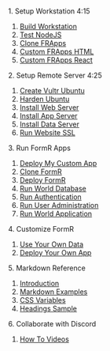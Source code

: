 <br/>

<h>1. Setup Workstation 4:15</h>

1. [Build Workstation ](/Setup/fr0101_Setup-Developer-Workstation.md)
2. [Test NodeJS ](/Setup/fr0102_Test-Node.md)
3. [Clone FRApps ](/Setup/fr0103_Clone-FR-Apps.md)
4. [Custom FRApps HTML ](/Setup/fr0104_Custom-FR-Apps-HTML.md)
5. [Custom FRApps React ](/Setup/fr0105_Custom-FR-Apps-React.md)

<h>2. Setup Remote Server 4:25</h>

1.  [Create Vultr Ubuntu ](/Setup/fr0301_Setup-Vultr-Ubuntu.md)
2.  [Harden Ubuntu ](/Setup/fr0302_Setup-Hardening-Ubuntu.md)
3.  [Install Web Server ](/Setup/fr0303_Setup-Web-Server-Ubuntu.md)
4.  [Install App Server ](/Setup/fr0304_Setup-App-Server-Ubuntu.md)
5.  [Install Data Server ](/Setup/fr0305_Setup-Data-Server-Ubuntu.md)
6.  [Run Website SSL ](/Setup/fr0306_Setup-Website-SSL-Ubuntu.md)

<h>3. Run FormR Apps</h>

1.  [Deploy My Custom App ](/FormR/fr0401_Deploy-My-Custom-App.md)
2.  [Clone FormR ](/FormR/fr0401_Clone-FormR.md)
3.  [Deploy FormR ](/FormR/fr0401_Deploy-FormR.md)
4.  [Run World Database ](/FormR/fr0401_World-Database.md)
5.  [Run Authentication ](/FormR/fr0402_Authentication.md)
6.  [Run User Administration ](/FormR/fr0403_User-Administration.md)
7.  [Run World Application ](/FormR/fr0404_World-Application.md)

<h>4. Customize FormR</h>

1.  [Use Your Own Data ](/FormR/fr0501_Use-Your_Qwn_Data.md)
2.  [Deploy Your Own App ](/FormR/fr0501_Deploy-Your-Own-App.md)



<h>5. Markdown Reference</h>

1. [Introduction        ](/Markdown/0c1_Intro.md                "FRDocs 1 - Markdown Introduction" )
2. [Markdown Examples   ](/Markdown/1c1_Markdown-Examples.md    "FRDocs 1.1 - Markdown Examples"   )
3. [CSS Variables       ](/Markdown/2c1_CSS-Variables.md        "FRDocs 1.2 - CSS Examples"        )
4. [Headings Sample     ](/Markdown/3c1_Headings-Sample.md      "FRDocs 1.3 - Headings Sample"     )

<h>6. Collaborate with Discord</h>

1.  [How To Videos ](/Discord/fr0601_Video-Carousel.md)


